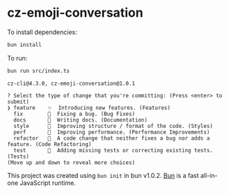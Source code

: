 # cz-emoji-conversation

To install dependencies:

```bash
bun install
```

To run:

```bash
bun run src/index.ts
```

```shell
cz-cli@4.3.0, cz-emoji-conversation@1.0.1

? Select the type of change that you're committing: (Press <enter> to submit) 
❯ feature    ✨  Introducing new features. (Features)                     
  fix        🐛  Fixing a bug. (Bug Fixes)                               
  docs       📝  Writing docs. (Documentation)                           
  style      🎨  Improving structure / format of the code. (Styles)      
  perf       🚀  Improving performance. (Performance Improvements)       
  refactor   🔨  A code change that neither fixes a bug nor adds a feature. (Code Refactoring)
  test       🧪  Adding missing tests or correcting existing tests. (Tests)
(Move up and down to reveal more choices)
```

This project was created using `bun init` in bun v1.0.2. [Bun](https://bun.sh) is a fast all-in-one JavaScript runtime.
